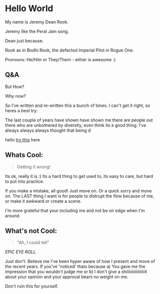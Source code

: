 # Hello World 
My name is Jeremy Dean Rook.

Jeremy like the Peral Jam song. 

Dean just because. 

Rook as in Bodhi Rook, the defected Imperial Pilot in Rogue One.

Pronouns: He/Him or They/Them - either is awesome :) 


## Q&A

But How?


Why now?
 
So I've written and re-written this a bunch of times. I can't get it right, so heres a best try:

The last couple of years have shown have shown me there are people out there who are unbothered by diversity, even think its a good thing. I've always always always thought that being d


hello
[try this](whatscool)
here

## Whats Cool:
> Getting it wrong!

Its ok, really it is :) Its a hard thing to get used to, its easy to care, but hard to put into practice. 

If you make a mistake, all good! Just move on. Or a quick sorry and move on. The LAST thing I want is for people to distrupt the flow because of me, or make it awkward or create a scene. 

I'm more grateful that your including me and not be on edge when I'm around. 



## What's not Cool:
> "Ah, I could tell" 

*EPIC EYE ROLL*

Just don't. Believe me I've been hyper aware of how I present and move of the recent years. If you've 'noticed' thats because a) You gave me the impression that you wouldn't judge me or b) I don't give a shiiiiiiiiiiiiiiiiiiit about your opinion and your approval bears no weight on me. 

Don't ruin this for yourself. 



